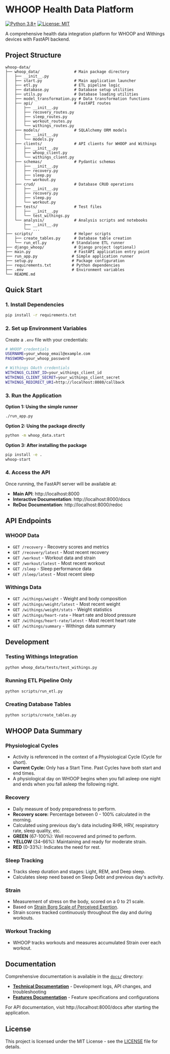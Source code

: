 # WHOOP Health Data Platform

[![Python 3.8+](https://img.shields.io/badge/python-3.8+-blue.svg)](https://www.python.org/downloads/)
[![License: MIT](https://img.shields.io/badge/License-MIT-yellow.svg)](https://opensource.org/licenses/MIT)

A comprehensive health data integration platform for WHOOP and Withings devices with FastAPI backend.

## Project Structure

```
whoop-data/
├── whoop_data/               # Main package directory
│   ├── __init__.py
│   ├── start.py              # Main application launcher
│   ├── etl.py                # ETL pipeline logic
│   ├── database.py           # Database setup utilities  
│   ├── utils.py              # Database loading utilities
│   ├── model_transformation.py # Data transformation functions
│   ├── api/                  # FastAPI routes
│   │   ├── __init__.py
│   │   ├── recovery_routes.py
│   │   ├── sleep_routes.py
│   │   ├── workout_routes.py
│   │   └── withings_routes.py
│   ├── models/               # SQLAlchemy ORM models
│   │   ├── __init__.py
│   │   └── models.py
│   ├── clients/              # API clients for WHOOP and Withings
│   │   ├── __init__.py
│   │   ├── whoop_client.py
│   │   └── withings_client.py
│   ├── schemas/              # Pydantic schemas
│   │   ├── __init__.py
│   │   ├── recovery.py
│   │   ├── sleep.py
│   │   └── workout.py
│   ├── crud/                 # Database CRUD operations
│   │   ├── __init__.py
│   │   ├── recovery.py
│   │   ├── sleep.py
│   │   └── workout.py
│   ├── tests/                # Test files
│   │   ├── __init__.py
│   │   └── test_withings.py
│   └── analysis/             # Analysis scripts and notebooks
│       ├── __init__.py
│       └── ...
├── scripts/                  # Helper scripts
│   ├── create_tables.py      # Database table creation
│   └── run_etl.py           # Standalone ETL runner
├── django_whoop/             # Django project (optional)
├── main.py                   # FastAPI application entry point
├── run_app.py               # Simple application runner
├── setup.py                 # Package configuration
├── requirements.txt         # Python dependencies
├── .env                     # Environment variables
└── README.md

```

## Quick Start

### 1. Install Dependencies

```bash
pip install -r requirements.txt
```

### 2. Set up Environment Variables

Create a `.env` file with your credentials:

```bash
# WHOOP credentials
USERNAME=your_whoop_email@example.com
PASSWORD=your_whoop_password

# Withings OAuth credentials
WITHINGS_CLIENT_ID=your_withings_client_id
WITHINGS_CLIENT_SECRET=your_withings_client_secret
WITHINGS_REDIRECT_URI=http://localhost:8080/callback
```

### 3. Run the Application

**Option 1: Using the simple runner**
```bash
./run_app.py
```

**Option 2: Using the package directly**
```bash
python -m whoop_data.start
```

**Option 3: After installing the package**
```bash
pip install -e .
whoop-start
```

### 4. Access the API

Once running, the FastAPI server will be available at:
- **Main API**: http://localhost:8000
- **Interactive Documentation**: http://localhost:8000/docs
- **ReDoc Documentation**: http://localhost:8000/redoc

## API Endpoints

### WHOOP Data
- `GET /recovery` - Recovery scores and metrics
- `GET /recovery/latest` - Most recent recovery
- `GET /workout` - Workout data and strain
- `GET /workout/latest` - Most recent workout
- `GET /sleep` - Sleep performance data  
- `GET /sleep/latest` - Most recent sleep

### Withings Data
- `GET /withings/weight` - Weight and body composition
- `GET /withings/weight/latest` - Most recent weight
- `GET /withings/weight/stats` - Weight statistics
- `GET /withings/heart-rate` - Heart rate and blood pressure
- `GET /withings/heart-rate/latest` - Most recent heart rate
- `GET /withings/summary` - Withings data summary

## Development

### Testing Withings Integration

```bash
python whoop_data/tests/test_withings.py
```

### Running ETL Pipeline Only

```bash
python scripts/run_etl.py
```

### Creating Database Tables

```bash
python scripts/create_tables.py
```

## WHOOP Data Summary

### Physiological Cycles
- Activity is referenced in the context of a Physiological Cycle (Cycle for short).
- **Current Cycle:** Only has a Start Time. Past Cycles have both start and end times.
- A physiological day on WHOOP begins when you fall asleep one night and ends when you fall asleep the following night.

### Recovery
- Daily measure of body preparedness to perform.
- **Recovery score:** Percentage between 0 - 100% calculated in the morning.
- Calculated using previous day's data including RHR, HRV, respiratory rate, sleep quality, etc.
- **GREEN** (67-100%): Well recovered and primed to perform.
- **YELLOW** (34-66%): Maintaining and ready for moderate strain.
- **RED** (0-33%): Indicates the need for rest.

### Sleep Tracking
- Tracks sleep duration and stages: Light, REM, and Deep sleep.
- Calculates sleep need based on Sleep Debt and previous day's activity.

### Strain
- Measurement of stress on the body, scored on a 0 to 21 scale.
- Based on [Strain Borg Scale of Perceived Exertion](https://www.cdc.gov/physicalactivity/basics/measuring/exertion.htm).
- Strain scores tracked continuously throughout the day and during workouts.

### Workout Tracking
- WHOOP tracks workouts and measures accumulated Strain over each workout.

## Documentation

Comprehensive documentation is available in the [`docs/`](docs/README.md) directory:

- **[Technical Documentation](docs/technical/)** - Development logs, API changes, and troubleshooting
- **[Features Documentation](docs/features/)** - Feature specifications and configurations

For API documentation, visit http://localhost:8000/docs after starting the application.

## License

This project is licensed under the MIT License - see the [LICENSE](LICENSE) file for details.
